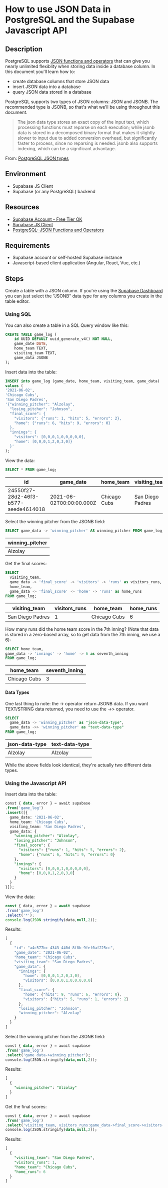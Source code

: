 # How to use JSON Data in PostgreSQL and the Supabase Javascript API


## Description

PostgreSQL supports [JSON functions and operators](https://www.postgresql.org/docs/12/functions-json.html) that can give you nearly unlimited flexiblity when storing data inside a database column.  In this document you'll learn how to:

* create database columns that store JSON data
* insert JSON data into a database
* query JSON data stored in a database

PostgreSQL supports two types of JSON columns: JSON and JSONB.  The recommended type is JSONB, so that's what we'll be using throughout this document.

> The json data type stores an exact copy of the input text, which processing functions must reparse on each execution; while jsonb data is stored in a decomposed binary format that makes it slightly slower to input due to added conversion overhead, but significantly faster to process, since no reparsing is needed. jsonb also supports indexing, which can be a significant advantage.

From: [PostgreSQL JSON types](https://www.postgresql.org/docs/12/datatype-json.html)

## Environment

* Supabase JS Client
* Supabase (or any PostgreSQL) backend

## Resources

* [Supabase Account - Free Tier OK](https://supabase.io)
* [Supabase JS Client](https://github.com/supabase/supabase-js)
* [PostgreSQL: JSON Functions and Operators](https://www.postgresql.org/docs/12/functions-json.html)

## Requirements
* Supabase account or self-hosted Supabase instance
* Javascript-based client application (Angular, React, Vue, etc.)


## Steps

Create a table with a JSON column.  If you're using the [Supabase Dashboard](https://supabase.io) you can just select the "JSONB" data type for any columns you create in the table editor.

### Using SQL
You can also create a table in a SQL Query window like this:

```sql
CREATE TABLE game_log (
    id UUID DEFAULT uuid_generate_v4() NOT NULL,
    game_date DATE,
    home_team TEXT,
    visiting_team TEXT,
    game_data JSONB
);
```

Insert data into the table:

```sql
INSERT into game_log (game_date, home_team, visiting_team, game_data)
values (
'2021-06-02',
'Chicago Cubs',
'San Diego Padres',
'{"winning_pitcher": "Alzolay", 
  "losing_pitcher": "Johnson", 
  "final_score": {
    "visitors": {"runs": 1, "hits": 5, "errors": 2}, 
    "home": {"runs": 6, "hits": 9, "errors": 0}
  }, 
  "innings": {
    "visitors": [0,0,0,1,0,0,0,0,0], 
    "home": [0,0,0,1,2,0,3,0]}
  }'
);
```

View the data:

```sql
SELECT * FROM game_log;
```

| id                                   | game_date                | home_team    | visiting_team    | game_data                                                                                                                                                                                                                    |
| ------------------------------------ | ------------------------ | ------------ | ---------------- | ---------------------------------------------------------------------------------------------------------------------------------------------------------------------------------------------------------------------------- |
| 24550f27-28d2-46f3-b577-aeede4614018 | 2021-06-02T00:00:00.000Z | Chicago Cubs | San Diego Padres | {"innings":{"home":[0,0,0,1,2,0,3,0],"visitors":[0,0,0,1,0,0,0,0,0]},"final_score":{"home":{"hits":9,"runs":6,"errors":0},"visitors":{"hits":5,"runs":1,"errors":2}},"losing_pitcher":"Johnson","winning_pitcher":"Alzolay"} |

Select the winning pitcher from the JSONB field:

```sql
SELECT game_data -> 'winning_pitcher' AS winning_pitcher FROM game_log;
```
| winning_pitcher |
| --------------- |
| Alzolay         |

Get the final scores:

```sql
SELECT 
  visiting_team, 
  game_data -> 'final_score' -> 'visitors' -> 'runs' as visitors_runs,
  home_team, 
  game_data -> 'final_score' -> 'home' -> 'runs' as home_runs
FROM game_log;
```
| visiting_team    | visitors_runs | home_team    | home_runs |
| ---------------- | ------------- | ------------ | --------- |
| San Diego Padres | 1             | Chicago Cubs | 6         |

How many runs did the home team score in the 7th inning? (Note that data is stored in a zero-based array, so to get data from the 7th inning, we use a 6):

```sql
SELECT home_team, 
game_data -> 'innings' -> 'home' -> 6 as seventh_inning
FROM game_log;
```
| home_team    | seventh_inning |
| ------------ | -------------- |
| Chicago Cubs | 3              |

#### Data Types
One last thing to note:  the -> operator return JSONB data.  If you want TEXT/STRING data returned, you need to use the ->> operator.

```sql
SELECT 
  game_data -> 'winning_pitcher' as "json-data-type",
  game_data ->> 'winning_pitcher' as "text-data-type"
FROM game_log;
```
| json-data-type | text-data-type |
| -------------- | -------------- |
| Alzolay        | Alzolay        |
While the above fields look identical, they're actually two different data types.

### Using the Javascript API

Insert data into the table:

```sql
const { data, error } = await supabase
.from('game_log')
.insert([{ 
  game_date: '2021-06-02',
  home_team: 'Chicago Cubs',
  visiting_team: 'San Diego Padres',
  game_data: {
    "winning_pitcher": "Alzolay", 
    "losing_pitcher": "Johnson", 
    "final_score": {
      "visitors": {"runs": 1, "hits": 5, "errors": 2}, 
      "home": {"runs": 6, "hits": 9, "errors": 0}
    }, 
    "innings": {
      "visitors": [0,0,0,1,0,0,0,0,0], 
      "home": [0,0,0,1,2,0,3,0]
    }
  }        
}]);  
```
View the data:

```js
const { data, error } = await supabase
.from('game_log')
.select('*');
console.log(JSON.stringify(data,null,2));
```
Results:

```js
[
  {
    "id": "a4c577bc-4343-440d-8f8b-9fef0af225cc",
    "game_date": "2021-06-02",
    "home_team": "Chicago Cubs",
    "visiting_team": "San Diego Padres",
    "game_data": {
      "innings": {
        "home": [0,0,0,1,2,0,3,0],
        "visitors": [0,0,0,1,0,0,0,0,0]
      },
      "final_score": {
        "home": {"hits": 9, "runs": 6, "errors": 0},
        "visitors": {"hits": 5, "runs": 1, "errors": 2}
      },
      "losing_pitcher": "Johnson",
      "winning_pitcher": "Alzolay"
    }
  }
]
```

Select the winning pitcher from the JSONB field:

```sql
const { data, error } = await supabase
.from('game_log')
.select('game_data->winning_pitcher');
console.log(JSON.stringify(data,null,2));
```

Results:

```sql
[
  {
    "winning_pitcher": "Alzolay"
  }
]
```

Get the final scores:

```sql
const { data, error } = await supabase
.from('game_log')
.select('visiting_team, visitors_runs:game_data->final_score->visitors->runs, home_team, home_runs:game_data->final_score->home->runs');
console.log(JSON.stringify(data,null,2));
```

Results:

```sql
[
  {
    "visiting_team": "San Diego Padres",
    "visitors_runs": 1,
    "home_team": "Chicago Cubs",
    "home_runs": 6
  }
]
```

